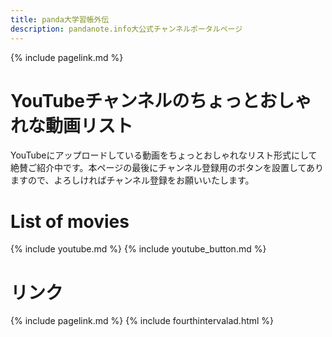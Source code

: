 ```yaml
---
title: panda大学習帳外伝
description: pandanote.info大公式チャンネルポータルページ
---
```

{% include pagelink.md %}

# YouTubeチャンネルのちょっとおしゃれな動画リスト
YouTubeにアップロードしている動画をちょっとおしゃれなリスト形式にして絶賛ご紹介中です。本ページの最後にチャンネル登録用のボタンを設置してありますので、よろしければチャンネル登録をお願いいたします。
# List of movies
{% include youtube.md %}
{% include youtube_button.md %}
# リンク
{% include pagelink.md %}
{% include fourthintervalad.html %}

